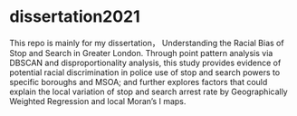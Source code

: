 # dissertation2021
This repo is mainly for my dissertation， Understanding the Racial Bias of Stop and Search in Greater London. 
Through point pattern analysis via DBSCAN and disproportionality analysis, this study provides evidence of potential racial discrimination in police use of stop and search powers to specific boroughs and MSOA; and further explores factors that could explain the local variation of stop and search arrest rate by Geographically Weighted Regression and local Moran’s I maps. 
